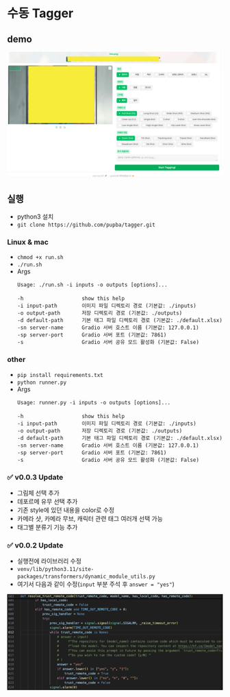 # 수동 Tagger
## demo
<img src="./demo.webp" width="auto"><br>

## 실행
- python3 설치
- ``git clone https://github.com/pupba/tagger.git``
### Linux & mac
- ``chmod +x run.sh``
- ``./run.sh``
- Args
    ```
    Usage: ./run.sh -i inputs -o outputs [options]...

    -h                   show this help
    -i input-path        이미지 파일 디렉토리 경로 (기본값: ./inputs)
    -o output-path       저장 디렉토리 경로 (기본값: ./outputs)
    -d default-path      기본 태그 파일 디렉토리 경로 (기본값: ./default.xlsx)
    -sn server-name      Gradio 서버 호스트 이름 (기본값: 127.0.0.1)
    -sp server-port      Gradio 서버 포트 (기본값: 7861)
    -s                   Gradio 서버 공유 모드 활성화 (기본값: False)
    ```
### other
- ``pip install requirements.txt``
- ``python runner.py``
- Args
    ```
    Usage: runner.py -i inputs -o outputs [options]...

    -h                   show this help
    -i input-path        이미지 파일 디렉토리 경로 (기본값: ./inputs)
    -o output-path       저장 디렉토리 경로 (기본값: ./outputs)
    -d default-path      기본 태그 파일 디렉토리 경로 (기본값: ./default.xlsx)
    -sn server-name      Gradio 서버 호스트 이름 (기본값: 127.0.0.1)
    -sp server-port      Gradio 서버 포트 (기본값: 7861)
    -s                   Gradio 서버 공유 모드 활성화 (기본값: False)
    ```
### ✅ v0.0.3 Update
- 그림체 선택 추가
- 데포르메 유무 선택 추가
- 기존 style에 있던 내용을 color로 수정
- 카메라 샷, 카메라 무브, 캐릭터 관련 태그 여러개 선택 가능
- 태그별 분류기 기능 추가

### ✅ v0.0.2 Update
- 실행전에 라이브러리 수정
- `venv/lib/python3.11/site-packages/transformers/dynamic_module_utils.py`
- 여기서 다음과 같이 수정(`input` 부분 주석 후 `answer = "yes"`)

<img src="./fix.webp" width="auto"><br> 